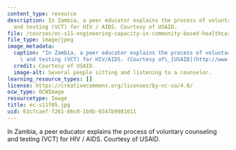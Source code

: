 ```yaml
---
content_type: resource
description: In Zambia, a peer educator explains the process of voluntary counseling
  and testing (VCT) for HIV / AIDS. Courtesy of USAID.
file: /courses/ec-s11-engineering-capacity-in-community-based-healthcare-fall-2005/63c7caeff26186c01b9b0347b9081011_ec-s11f05.jpg
file_type: image/jpeg
image_metadata:
  caption: "In Zambia, a peer educator explains the process of voluntary counseling\
    \ and testing (VCT) for HIV/AIDS. (Courtesy of\_[USAID](http://www.usaid.gov/).)"
  credit: Courtesy of USAID.
  image-alt: Several people sitting and listening to a counselor.
learning_resource_types: []
license: https://creativecommons.org/licenses/by-nc-sa/4.0/
ocw_type: OCWImage
resourcetype: Image
title: ec-s11f05.jpg
uid: 63c7caef-f261-86c0-1b9b-0347b9081011
---
```

In Zambia, a peer educator explains the process of voluntary counseling and testing (VCT) for HIV / AIDS. Courtesy of USAID.